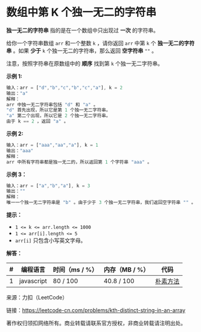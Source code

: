# 数组中第 K 个独一无二的字符串

**独一无二的字符串** 指的是在一个数组中只出现过 **一次** 的字符串。

给你一个字符串数组 `arr` 和一个整数 `k` ，请你返回 `arr` 中第 `k` 个 **独一无二的字符串** 。如果 **少于** `k` 个独一无二的字符串，那么返回 **空字符串** `""` 。

注意，按照字符串在原数组中的 **顺序** 找到第 `k` 个独一无二字符串。

**示例 1:**

``` javascript
输入：arr = ["d","b","c","b","c","a"], k = 2
输出："a"
解释：
arr 中独一无二字符串包括 "d" 和 "a" 。
"d" 首先出现，所以它是第 1 个独一无二字符串。
"a" 第二个出现，所以它是 2 个独一无二字符串。
由于 k == 2 ，返回 "a" 。
```

**示例 2:**

``` javascript
输入：arr = ["aaa","aa","a"], k = 1
输出："aaa"
解释：
arr 中所有字符串都是独一无二的，所以返回第 1 个字符串 "aaa" 。
```

**示例 3：**

``` javascript
输入：arr = ["a","b","a"], k = 3
输出：""
解释：
唯一一个独一无二字符串是 "b" 。由于少于 3 个独一无二字符串，我们返回空字符串 "" 。
```

**提示：**

- `1 <= k <= arr.length <= 1000`
- `1 <= arr[i].length <= 5`
- `arr[i]` 只包含小写英文字母。

**解答：**

**#**|**编程语言**|**时间（ms / %）**|**内存（MB / %）**|**代码**
--|--|--|--|--
1|javascript|80 / 100|40.8 / 100|[朴素方法](./javascript/ac_v1.js)

来源：力扣（LeetCode）

链接：https://leetcode-cn.com/problems/kth-distinct-string-in-an-array

著作权归领扣网络所有。商业转载请联系官方授权，非商业转载请注明出处。
